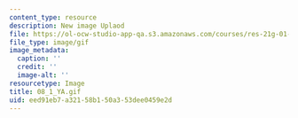 ```yaml
---
content_type: resource
description: New image Uplaod
file: https://ol-ocw-studio-app-qa.s3.amazonaws.com/courses/res-21g-01-kana-spring-2010/eed91eb7a32158b150a353dee0459e2d_08_1_YA.gif
file_type: image/gif
image_metadata:
  caption: ''
  credit: ''
  image-alt: ''
resourcetype: Image
title: 08_1_YA.gif
uid: eed91eb7-a321-58b1-50a3-53dee0459e2d
---
```

